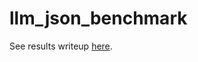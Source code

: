 # llm_json_benchmark

See results writeup [here](https://www.96layers.ai/p/a-simple-claude-opus-v-gpt-4-structured).
